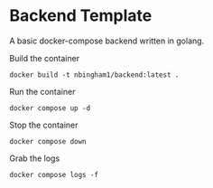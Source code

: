 # Backend Template

A basic docker-compose backend written in golang.

Build the container
```
docker build -t nbingham1/backend:latest .
```

Run the container
```
docker compose up -d
```

Stop the container
```
docker compose down
```

Grab the logs
```
docker compose logs -f
```
